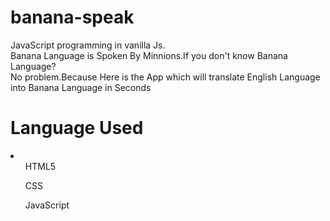 # banana-speak
JavaScript programming in vanilla Js.<br>
Banana Language is Spoken By Minnions.If you don't know Banana Language?<br>No problem.Because Here is the App
which will translate English Language into Banana Language in Seconds

# Language Used
<li>
  <ul>HTML5</ul>
  <ul>CSS</ul>
  <ul>JavaScript</ul>
 </li>


